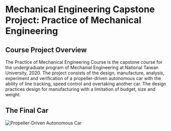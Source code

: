 # Mechanical Engineering Capstone Project: Practice of Mechanical Engineering

## Course Project Overview
The Practice of Mechanical Engineering Course is the capstone course for the undergraduate program of Mechanial Engineering at National Taiwan University, 2020. The project consists of the design, manufacture, analysis, experiment and verification of a propeller-driven autonomous car with the ability of line tracking, speed control and overtaking another car. The design practices design for manufacturing with a limitation of budget, size and weight.

## The Final Car
![Propeller-Driven Autonomous Car](images/car_design.png "Autonomous Car Design")
